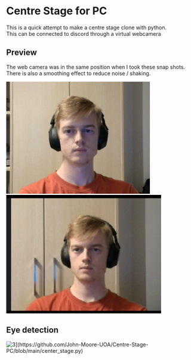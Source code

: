 #  Centre Stage for PC
This is a quick attempt to make a centre stage clone with python.  
This can be connected to discord through a virtual webcamera

## Preview
The web camera was in the same position when I took these snap shots.
There is also a smoothing effect to reduce noise / shaking.

![1](https://github.com/John-Moore-UOA/Center-Stage-PC/blob/main/Screenshot%202025-03-11%20211855.png)
![2](https://github.com/John-Moore-UOA/Center-Stage-PC/blob/main/Screenshot%202025-03-11%20211930.png)

## Eye detection
![3](https://github.com/John-Moore-UOA/Centre-Stage-PC/blob/main/eye%20detection.png](https://github.com/John-Moore-UOA/Centre-Stage-PC/blob/main/center_stage.py))](https://github.com/John-Moore-UOA/Centre-Stage-PC/blob/main/center_stage.py)
